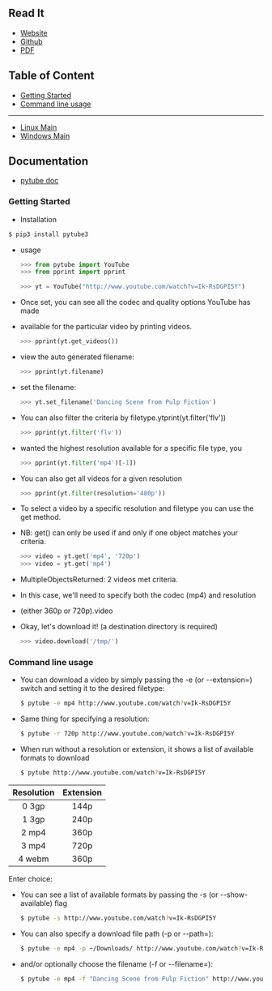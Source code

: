 <link rel="stylesheet" href="style.css">

## Read It

- [Website](https://www.pythoncheatsheet.org)
- [Github](https://github.com/wilfredinni/python-cheatsheet)
- [PDF](https://github.com/wilfredinni/Python-cheatsheet/raw/master/python_cheat_sheet.pdf)

## Table of Content

- [Getting Started](#getting-started)
- [Command line usage](#command-line-usage)

***

- [Linux Main](file:///home/dabve/python/py_cheatsheet/markdown/main.md)
- [Windows Main](file:///D:/my_Folder/backups/python/py_cheatsheet/markdown/main.md)

## Documentation

- [pytube doc](https://python-pytube.readthedocs.io/en/latest/)

### Getting Started

- Installation

```bash
$ pip3 install pytube3
```
- usage

    ```python
    >>> from pytube import YouTube
    >>> from pprint import pprint

    >>> yt = YouTube("http://www.youtube.com/watch?v=Ik-RsDGPI5Y")
    ```

- Once set, you can see all the codec and quality options YouTube has made
- available for the particular video by printing videos.

    ```python
    >>> pprint(yt.get_videos())
    ```

- view the auto generated filename:

    ```python
    >>> pprint(yt.filename)
    ```

- set the filename:

    ```python
    >>> yt.set_filename('Dancing Scene from Pulp Fiction')
    ```

- You can also filter the criteria by filetype.ytprint(yt.filter('flv'))

    ```python
    >>> pprint(yt.filter('flv'))
    ```

- wanted the highest resolution available for a specific file type, you

    ```python
    >>> pprint(yt.filter('mp4')[-1])
    ```

- You can also get all videos for a given resolution

    ```python
    >>> pprint(yt.filter(resolution='480p'))
    ```

- To select a video by a specific resolution and filetype you can use the get method.
- NB: get() can only be used if and only if one object matches your criteria.

    ```python
    >>> video = yt.get('mp4', '720p')
    >>> video = yt.get('mp4')
    ```

- MultipleObjectsReturned: 2 videos met criteria.
- In this case, we'll need to specify both the codec (mp4) and resolution
- (either 360p or 720p).video

- Okay, let's download it! (a destination directory is required)

    ```python
    >>> video.download('/tmp/')
    ```

### Command line usage

- You can download a video by simply passing the -e (or --extension=) switch and setting it to the desired filetype:

    ```bash
    $ pytube -e mp4 http://www.youtube.com/watch?v=Ik-RsDGPI5Y
    ```

- Same thing for specifying a resolution:

    ```bash
    $ pytube -r 720p http://www.youtube.com/watch?v=Ik-RsDGPI5Y
    ```

- When run without a resolution or extension, it shows a list of available formats to download

    ```bash
    $ pytube http://www.youtube.com/watch?v=Ik-RsDGPI5Y
    ```

| Resolution |     Extension |
| :---------:|:-------------:|
| 0  3gp     |        144p
| 1  3gp     |        240p
| 2  mp4     |        360p
| 3  mp4     |        720p
| 4  webm    |        360p

Enter choice:

- You can see a list of available formats by passing the -s (or --show-available) flag

    ```bash
    $ pytube -s http://www.youtube.com/watch?v=Ik-RsDGPI5Y
    ```

- You can also specify a download file path (-p or --path=):

    ```bash
    $ pytube -e mp4 -p ~/Downloads/ http://www.youtube.com/watch?v=Ik-RsDGPI5Y
    ```

- and/or optionally choose the filename (-f or --filename=):

    ```bash
    $ pytube -e mp4 -f "Dancing Scene from Pulp Fiction" http://www.youtube.com/watch?v=Ik-RsDGPI5Y
    ```
